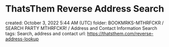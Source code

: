 # ThatsThem Reverse Address Search

created: October 3, 2022 5:44 AM (UTC)
folder: BOOKMRKS-MTHRFCKR / SEARCH PARTY MTHRFCKR! / Address and Contact Information Search
tags: Search, address and contact
url: https://thatsthem.com/reverse-address-lookup